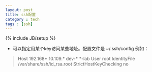 ```yaml
---
layout: post
title: ssh配置
category : tech
tags : [ssh]
---
```

{% include JB/setup %}
- 可以指定用某个key访问某些地址。配置文件是 ~/.ssh/config 例如：
> Host 192.168* 10.109.*  dev-* *-lab
> User root
> IdentityFile /var/share/ssh/id_rsa.root
> StrictHostKeyChecking no
